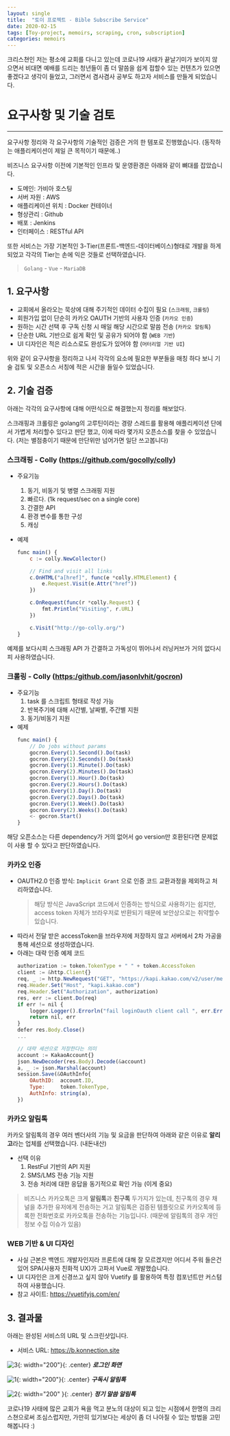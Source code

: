 ```yaml
---
layout: single
title:  "토이 프로젝트 - Bible Subscribe Service"
date: 2020-02-15
tags: [Toy-project, memoirs, scraping, cron, subscription]
categories: memoirs
---
```


크리스쳔인 저는 평소에 교회를 다니고 있는데 코로나19 사태가 끝날기미가 보이지 않으면서 비대면 예배를 드리는 청년들이 좀 더 말씀을 쉽게 접할수 있는 컨텐츠가 있으면 좋겠다고 생각이 들었고, 그러면서 겸사겸사 공부도 하고자  서비스를 만들게 되었습니다.

# 요구사항 및 기술 검토
--- 
요구사항 정리와 각 요구사항의 기술적인 검증은 거의 한 템포로 진행했습니다. (동작하는 애플리케이션이 제일 큰 목적이기 때문에..)

비즈니스 요구사항 이전에 기본적인 인프라 및 운영환경은 아래와 같이 뼈대를 잡았습니다.

- 도메인: 가비아 호스팅
- 서버 자원 : AWS
- 애플리케이션 위치 : Docker 컨테이너
- 형상관리 : Github
- 배포 : Jenkins
- 인터페이스 : RESTful API

또한 서비스는 가장 기본적인 3-Tier(프론트-백엔드-데이터베이스)형태로 개발을 하게 되었고 각각의 Tier는 손에 익은 것들로 선택하였습니다.

> `Golang` - `Vue` - `MariaDB`

## 1. 요구사항


- 교회에서 올라오는 묵상에 대해 주기적인 데이터 수집이 필요 (`스크래핑`, `크롤링`)
- 회원가입 없이 단순히 카카오 OAUTH 기반의 사용자 인증 (`카카오 인증`)
- 원하는 시간 선택 후 구독 신청 시 매일 해당 시간으로 말씀 전송 (`카카오 알림톡`)
- 단순한 URL 기반으로 쉽게 확인 및 공유가 되어야 함 (`WEB 기반`)
- UI 디자인은 적은 리소스로도 완성도가 있어야 함 (`머터리얼 기반 UI`)

위와 같이 요구사항을 정리하고 나서 각각의 요소에 필요한 부분들을 매칭 하다 보니 기술 검토 및 오픈소스 서칭에 적은 시간을 들일수 있었습니다.

## 2. 기술 검증

아래는 각각의 요구사항에 대해 어떤식으로 해결했는지 정리를 해보았다. 

스크래핑과 크롤링은 golang의 고루틴이라는 경량 스레드를 활용해 애플리케이션 단에서 가볍게 처리할수 있다고 판단 했고, 이에 따라 몇가지 오픈소스를 찾을 수 있었습니다.
(저는 별점충이기 때문에 만단위만 넘어가면 일단 쓰고봅니다)

### 스크래핑 - Colly (<https://github.com/gocolly/colly>)

- 주요기능
    1. 동기, 비동기 및 병렬 스크래핑 지원
    2. 빠르다. (1k request/sec on a single core)
    3. 간결한 API
    4. 환경 변수를 통한 구성
    5. 캐싱

- 예제 
  ```javascript
  func main() {
      c := colly.NewCollector()
  
      // Find and visit all links
      c.OnHTML("a[href]", func(e *colly.HTMLElement) {
          e.Request.Visit(e.Attr("href"))
      })
  
      c.OnRequest(func(r *colly.Request) {
          fmt.Println("Visiting", r.URL)
      })
  
      c.Visit("http://go-colly.org/")
  }
  ```
예제를 보다시피 스크래핑 API 가 간결하고 가독성이 뛰어나서 러닝커브가 거의 없다시피 사용하였습니다.

### 크롤링 - Colly (<https:/github.com/jasonlvhit/gocron>)
- 주요기능
  1. task 를 스크립트 형태로 작성 가능
  2. 반복주기에 대해 시간별, 날짜별, 주간별 지원
  3. 동기/비동기 지원
- 예제
  ```javascript
  func main() {
      // Do jobs without params
      gocron.Every(1).Second().Do(task)
      gocron.Every(2).Seconds().Do(task)
      gocron.Every(1).Minute().Do(task)
      gocron.Every(2).Minutes().Do(task)
      gocron.Every(1).Hour().Do(task)
      gocron.Every(2).Hours().Do(task)
      gocron.Every(1).Day().Do(task)
      gocron.Every(2).Days().Do(task)
      gocron.Every(1).Week().Do(task)
      gocron.Every(2).Weeks().Do(task)
      <- gocron.Start()
  }
  ```
해당 오픈소스는 다른 dependency가 거의 없어서 go version만 호환된다면 문제없이 사용 할 수 있다고 판단하였습니다.

### 카카오 인증

- OAUTH2.0 인증 방식: `Implicit Grant` 으로 인증 코드 교환과정을 제외하고 처리하였습니다. 
  > 해당 방식은 JavaScript 코드에서 인증하는 방식으로 사용하기는 쉽지만, access token 자체가 브라우저로 반환되기 때문에 보안상으로는 취약할수 있습니다.
- 따라서 전달 받은 accessToken을 브라우저에 저장하지 않고 서버에서 2차 가공을 통해 세션으로 생성하였습니다. 
- 아래는 대략 인증 예제 코드
  ```javascript
  authorization := token.TokenType + " " + token.AccessToken
  client := &http.Client{}
  req, _ := http.NewRequest("GET", "https://kapi.kakao.com/v2/user/me", nil)
  req.Header.Set("Host", "kapi.kakao.com")
  req.Header.Set("Authorization", authorization)
  res, err := client.Do(req)
  if err != nil {
      logger.Logger().Errorln("fail loginOauth client call ", err.Error())
      return nil, err
  }
  defer res.Body.Close()
  ...
  
  // 대략 세션으로 저장한다는 의미
  account := KakaoAccount{}
  json.NewDecoder(res.Body).Decode(&account)
  a, _ := json.Marshal(account)
  session.Save(&OAuthInfo{
      OAuthID:  account.ID,
      Type:     token.TokenType,
      AuthInfo: string(a),
  })
  ```
  

### 카카오 알림톡
카카오 알림톡의 경우 여러 벤더사의 기능 및  요금을 판단하여 아래와 같은 이유로 **알리고**라는 업체를 선택했습니다. (내돈내산)

- 선택 이유
  1. RestFul 기반의 API 지원
  2. SMS/LMS 전송 기능 지원
  3. 전송 처리에 대한 응답을 동기적으로 확인 가능 (이게 중요)

> 비즈니스 카카오톡은 크게 **알림톡**과 **친구톡** 두가지가 있는데, 친구톡의 경우 채널을 추가한 유저에게 전송하는 거고 알림톡은 검증된 템플릿으로 카카오톡에 등록한 전화번호로 카카오톡을 전송하는 기능입니다. (때문에 알림톡의 경우 개인정보 수집 이슈가 있음)

### WEB 기반 & UI 디자인

- 사실 근본은 백엔드 개발자인지라 프론트에 대해 잘 모르겠지만 어디서 주워 들은건 있어 SPA(사용자 친화적 UX)가 고파서 Vue로 개발했습니다.
- UI 디자인은 크게 신경쓰고 싶지 않아 Vuetify 를 활용하여 특정 컴포넌트만 커스텀하여 사용했습니다.
- 참고 사이트: <https://vuetifyjs.com/en/>

## 3. 결과물 

아래는 완성된 서비스의 URL 및 스크린샷입니다. 

- 서비스 URL: <https://b.konnection.site>

![3](/assets/images/2020-02-13-toy-bible/3.png){: width="200"}{: .center} _**로그인 화면**_

![1](/assets/images/2020-02-13-toy-bible/1.png){: width="200"}{: .center} _**구독시 알림톡**_

![2](/assets/images/2020-02-13-toy-bible/2.png){: width="200" }{: .center} _**정기 말씀 알림톡**_

코로나19 사태에 많은 교회가 욕을 먹고 분노의 대상이 되고 있는 시점에서 한명의 크리스쳔으로써 조심스럽지만, 가만히 있기보다는 세상이 좀 더 나아질 수 있는 방법을 고민 해봅니다 :)
